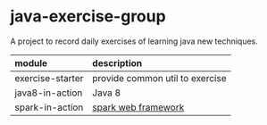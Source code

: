 # java-exercise-group

A project to record daily exercises of learning java new techniques.

| module | description |
|:---------|:---------|
| exercise-starter | provide common util to exercise |
| java8-in-action | Java 8 |
| spark-in-action | [spark web framework](http://sparkjava.com/) |


